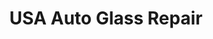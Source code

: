 ---
title: "USA Auto Glass Repair"
url: /lake-forest-park/usa-auto-glass-repair/
shop: Autowerkstatt
---